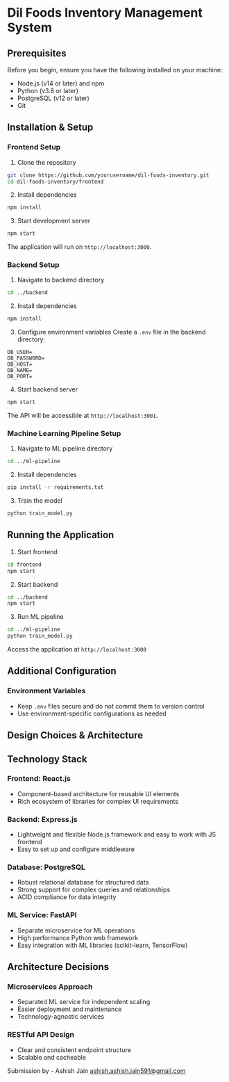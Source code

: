 # Dil Foods Inventory Management System

## Prerequisites

Before you begin, ensure you have the following installed on your machine:

- Node.js (v14 or later) and npm
- Python (v3.8 or later)
- PostgreSQL (v12 or later)
- Git

## Installation & Setup

### Frontend Setup

1. Clone the repository

```bash
git clone https://github.com/yourusername/dil-foods-inventory.git
cd dil-foods-inventory/frontend
```

2. Install dependencies

```bash
npm install
```

3. Start development server

```bash
npm start
```

The application will run on `http://localhost:3000`.

### Backend Setup

1. Navigate to backend directory

```bash
cd ../backend
```

2. Install dependencies

```bash
npm install
```

3. Configure environment variables
   Create a `.env` file in the backend directory:

```env
DB_USER=
DB_PASSWORD=
DB_HOST=
DB_NAME=
DB_PORT=
```

4. Start backend server

```bash
npm start
```

The API will be accessible at `http://localhost:3001`.

### Machine Learning Pipeline Setup

1. Navigate to ML pipeline directory

```bash
cd ../ml-pipeline
```

2. Install dependencies

```bash
pip install -r requirements.txt
```

3. Train the model

```bash
python train_model.py
```

## Running the Application

1. Start frontend

```bash
cd frontend
npm start
```

2. Start backend

```bash
cd ../backend
npm start
```

3. Run ML pipeline

```bash
cd ../ml-pipeline
python train_model.py
```

Access the application at `http://localhost:3000`

## Additional Configuration

### Environment Variables

- Keep `.env` files secure and do not commit them to version control
- Use environment-specific configurations as needed

## Design Choices & Architecture

## Technology Stack

### Frontend: React.js

- Component-based architecture for reusable UI elements
- Rich ecosystem of libraries for complex UI requirements

### Backend: Express.js

- Lightweight and flexible Node.js framework and easy to work with JS frontend
- Easy to set up and configure middleware

### Database: PostgreSQL

- Robust relational database for structured data
- Strong support for complex queries and relationships
- ACID compliance for data integrity

### ML Service: FastAPI

- Separate microservice for ML operations
- High performance Python web framework
- Easy integration with ML libraries (scikit-learn, TensorFlow)

## Architecture Decisions

### Microservices Approach

- Separated ML service for independent scaling
- Easier deployment and maintenance
- Technology-agnostic services

### RESTful API Design

- Clear and consistent endpoint structure
- Scalable and cacheable

Submission by -
Ashish Jain
ashish.ashish.jain591@gmail.com

